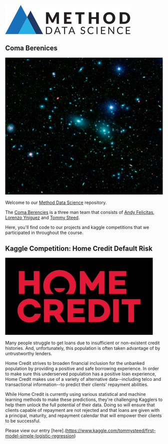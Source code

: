 ![Method-Logo](img/method_logo_small.png)

## Coma Berenices

![Coma-Cluster](img/coma_cluster.jpg)

Welcome to our [Method Data Science](http://www.methoddatascience.com/) repository. 

The [Coma Berencies](https://ttpinsights.com/) is a three man team that consists of [Andy Felicitas](https://github.com/ABFdata), [Lorenzo Yniguez](https://github.com/lyniguez) and [Tommy Steed](https://github.com/tommysteed).

Here, you'll find code to our projects and kaggle competitions that we participated in throughout the course.

## Kaggle Competition: Home Credit Default Risk

![Home_Credit](img/home_credit.png)

Many people struggle to get loans due to insufficient or non-existent credit histories. And, unfortunately, this population is often taken advantage of by untrustworthy lenders.

Home Credit strives to broaden financial inclusion for the unbanked population by providing a positive and safe borrowing experience. In order to make sure this underserved population has a positive loan experience, Home Credit makes use of a variety of alternative data--including telco and transactional information--to predict their clients' repayment abilities.

While Home Credit is currently using various statistical and machine learning methods to make these predictions, they're challenging Kagglers to help them unlock the full potential of their data. Doing so will ensure that clients capable of repayment are not rejected and that loans are given with a principal, maturity, and repayment calendar that will empower their clients to be successful.

Please view our entry [here].(https://www.kaggle.com/tommysteed/first-model-simple-logistic-regression)


